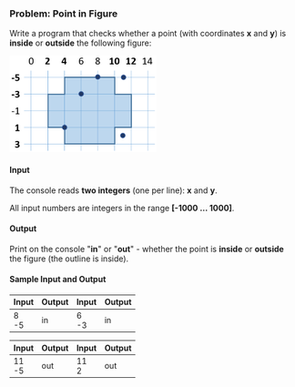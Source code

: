 ### Problem: Point in Figure

Write a program that checks whether a point (with coordinates **x** and **y**) is **inside** or **outside** the following figure:
 
![](/assets/chapter-8-1-images/04.Point-in-figure-01.png)

#### Input

The console reads **two integers** (one per line): **x** and **y**.

All input numbers are integers in the range **[-1000 … 1000]**.

#### Output

Print on the console "**in**" or "**out**" - whether the point is **inside** or **outside** the figure (the outline is inside).

#### Sample Input and Output

| Input | Output | Input | Output |
|----|----|----|----|
|8<br>-5|in|6<br>-3|in|

| Input | Output | Input | Output |
|----|----|----|----|
|11<br>-5|out|11<br>2|out|
